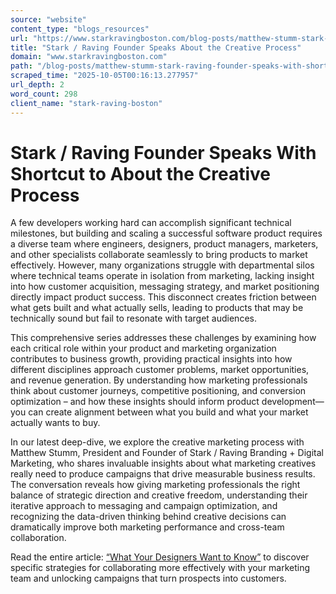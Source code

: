 ```yaml
---
source: "website"
content_type: "blogs_resources"
url: "https://www.starkravingboston.com/blog-posts/matthew-stumm-stark-raving-founder-speaks-with-shortcut-to-about-the-creative-process"
title: "Stark / Raving Founder Speaks About the Creative Process"
domain: "www.starkravingboston.com"
path: "/blog-posts/matthew-stumm-stark-raving-founder-speaks-with-shortcut-to-about-the-creative-process"
scraped_time: "2025-10-05T00:16:13.277957"
url_depth: 2
word_count: 298
client_name: "stark-raving-boston"
---
```


# Stark / Raving Founder Speaks With Shortcut to About the Creative Process

A few developers working hard can accomplish significant technical milestones, but building and scaling a successful software product requires a diverse team where engineers, designers, product managers, marketers, and other specialists collaborate seamlessly to bring products to market effectively. However, many organizations struggle with departmental silos where technical teams operate in isolation from marketing, lacking insight into how customer acquisition, messaging strategy, and market positioning directly impact product success. This disconnect creates friction between what gets built and what actually sells, leading to products that may be technically sound but fail to resonate with target audiences.

This comprehensive series addresses these challenges by examining how each critical role within your product and marketing organization contributes to business growth, providing practical insights into how different disciplines approach customer problems, market opportunities, and revenue generation. By understanding how marketing professionals think about customer journeys, competitive positioning, and conversion optimization – and how these insights should inform product development—you can create alignment between what you build and what your market actually wants to buy.

In our latest deep-dive, we explore the creative marketing process with Matthew Stumm, President and Founder of Stark / Raving Branding + Digital Marketing, who shares invaluable insights about what marketing creatives really need to produce campaigns that drive measurable business results. The conversation reveals how giving marketing professionals the right balance of strategic direction and creative freedom, understanding their iterative approach to messaging and campaign optimization, and recognizing the data-driven thinking behind creative decisions can dramatically improve both marketing performance and cross-team collaboration.

Read the entire article: [“What Your Designers Want to Know”](https://www.shortcut.com/blog/what-matters-to-designers-8432bbfda036) to discover specific strategies for collaborating more effectively with your marketing team and unlocking campaigns that turn prospects into customers.